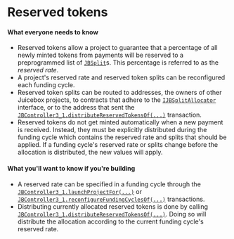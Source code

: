 # Reserved tokens

#### What everyone needs to know

* Reserved tokens allow a project to guarantee that a percentage of all newly minted tokens from payments will be reserved to a preprogrammed list of [`JBSplit`](/docs/v4/deprecated/v3/api/data-structures/jbsplit.md)s. This percentage is referred to as the *reserved rate*.
* A project's reserved rate and reserved token splits can be reconfigured each funding cycle.
* Reserved token splits can be routed to addresses, the owners of other Juicebox projects, to contracts that adhere to the [`IJBSplitAllocator`](/docs/v4/deprecated/v3/api/interfaces/ijbsplitallocator.md) interface, or to the address that sent the [`JBController3_1.distributeReservedTokensOf(...)`](/docs/v4/deprecated/v3/api/contracts/or-controllers/jbcontroller3_1.md#distributereservedtokensof) transaction.
* Reserved tokens do not get minted automatically when a new payment is received. Instead, they must be explicitly distributed during the funding cycle which contains the reserved rate and splits that should be applied. If a funding cycle's reserved rate or splits change before the allocation is distributed, the new values will apply.

#### What you'll want to know if you're building

* A reserved rate can be specified in a funding cycle through the [`JBController3_1.launchProjectFor(...)`](/docs/v4/deprecated/v3/api/contracts/or-controllers/jbcontroller3_1.md#launchprojectfor) or [`JBController3_1.reconfigureFundingCyclesOf(...)`](/docs/v4/deprecated/v3/api/contracts/or-controllers/jbcontroller3_1.md#reconfigurefundingcyclesof) transactions.
* Distributing currently allocated reserved tokens is done by calling [`JBController3_1.distributeReservedTokensOf(...)`](/docs/v4/deprecated/v3/api/contracts/or-controllers/jbcontroller3_1.md#distributereservedtokensof). Doing so will distribute the allocation according to the current funding cycle's reserved rate.
